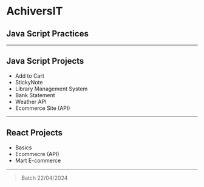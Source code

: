 # AchiversIT

## Java Script Practices 

------------------------

## Java Script Projects

- Add to Cart
- StickyNote
- Library Management System
- Bank Statement
- Weather API
- Ecommerce Site (API)
------------------------

## React Projects

- Basics
- Ecommecre (API)
- Mart E-commerce
------------------------

> Batch 22/04/2024